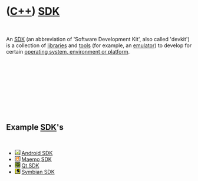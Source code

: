 
 

 

 

 

 

([C++](Cpp.md)) [SDK](CppSdk.md)
==================================

 

An [SDK](CppSdk.md) (an abbreviation of 'Software Development Kit',
also called 'devkit') is a collection of [libraries](CppLibrary.md) and
[tools](Tools.md) (for example, an [emulator](CppEmulator.md)) to
develop for certain [operating system, environment or
platform](CppOs.md).

 

 

 

 

 

Example [SDK](CppSdk.md)'s
---------------------------

 

-   ![Android](PicAndroid.png) [Android SDK](CppAndroidSdk.md)
-   ![Maemo](PicMaemo.png) [Maemo SDK](CppMaemoSdk.md)
-   ![Qt](PicQt.png) [Qt SDK](CppQtSdk.md)
-   ![Symbian](PicSymbian.png) [Symbian SDK](CppSymbianSdk.md)

 

 

 

 

 

 

